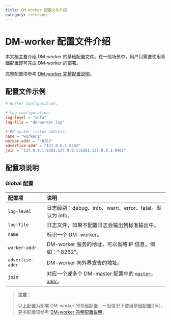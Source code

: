 ```yaml
---
title: DM-worker 配置文件介绍
category: reference
---
```


# DM-worker 配置文件介绍

本文档主要介绍 DM-worker 的基础配置文件。在一般场景中，用户只需要使用基础配置即可完成 DM-worker 的部署。

完整配置项参考 [DM-worker 完整配置说明](dm-worker-configuration-file-full.md)。

## 配置文件示例

```toml
# Worker Configuration.

# Log configuration.
log-level = "info"
log-file = "dm-worker.log"

# DM-worker listen address.
name = "worker1"
worker-addr = ":8262"
advertise-addr = "127.0.0.1:8262"
join = "127.0.0.1:8261,127.0.0.1:8361,127.0.0.1:8461"
```

## 配置项说明

### Global 配置

| 配置项        | 说明                                    |
| :------------ | :--------------------------------------- |
| `log-level` | 日志级别：debug、info、warn、error、fatal。默认为 info。   |
| `log-file`   | 日志文件，如果不配置日志会输出到标准输出中。   |
| `name`   | 标识一个 DM-worker。   |
| `worker-addr` | DM-worker 服务的地址，可以省略 IP 信息，例如：":8262"。|
| `advertise-addr` | DM-worker 向外界宣告的地址。 |
| `join` | 对应一个或多个 DM-master 配置中的 [`master-addr`](dm-master-configuration-file.md#global-配置)。 |

> **注意：**
>
> 以上配置为部署 DM-worker 的基础配置，一般情况下使用基础配置即可，更多配置项参考 [DM-worker 完整配置说明](dm-worker-configuration-file-full.md)。
